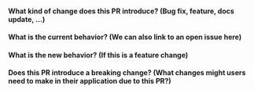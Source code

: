 #### What kind of change does this PR introduce? (Bug fix, feature, docs update, …)

#### What is the current behavior? (We can also link to an open issue here)

#### What is the new behavior? (If this is a feature change)

#### Does this PR introduce a breaking change? (What changes might users need to make in their application due to this PR?)
